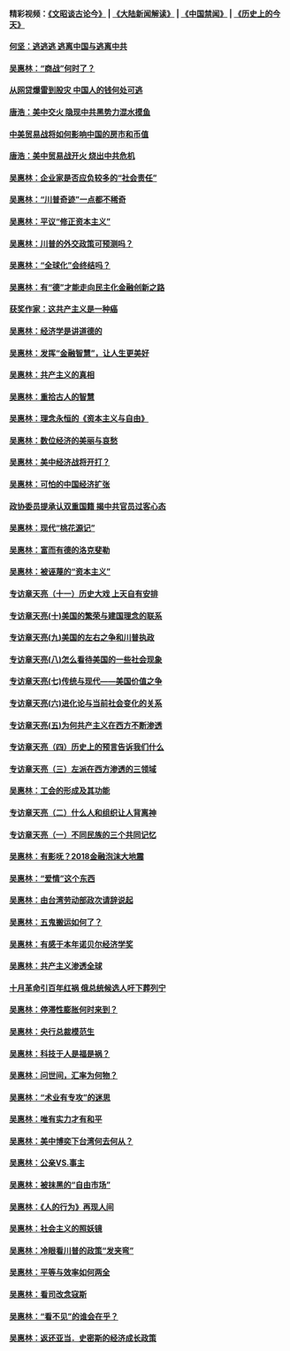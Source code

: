 #### 精彩视频：[《文昭谈古论今》](https://github.com/gfw-breaker/wenzhao/blob/master/README.md?t=11280031) | [《大陆新闻解读》](https://github.com/gfw-breaker/ntdtv-comedy/blob/master/README.md?t=11280031) | [《中国禁闻》](https://github.com/gfw-breaker/ntdtv-news/blob/master/README.md?t=11280031) | [《历史上的今天》](https://github.com/gfw-breaker/today-in-history/blob/master/README.md?t=11280031) 

#### [何坚：逃逃逃 逃离中国与逃离中共](../pages/nsc423/n10592891.md?t=11280031) 

#### [吴惠林：“商战”何时了？](../pages/nsc423/n10573558.md?t=11280031) 

#### [从网贷爆雷到股灾 中国人的钱何处可逃](../pages/nsc423/n10572800.md?t=11280031) 

#### [唐浩：美中交火 隐现中共黑势力混水摸鱼](../pages/nsc423/n10544040.md?t=11280031) 

#### [中美贸易战将如何影响中国的房市和币值](../pages/nsc423/n10543697.md?t=11280031) 

#### [唐浩：美中贸易战开火 烧出中共危机](../pages/nsc423/n10540126.md?t=11280031) 

#### [吴惠林：企业家是否应负较多的“社会责任”](../pages/nsc423/n10535022.md?t=11280031) 

#### [吴惠林：“川普奇迹”一点都不稀奇](../pages/nsc423/n10512808.md?t=11280031) 

#### [吴惠林：平议“修正资本主义”](../pages/nsc423/n10495724.md?t=11280031) 

#### [吴惠林：川普的外交政策可预测吗？](../pages/nsc423/n10462387.md?t=11280031) 

#### [吴惠林：“全球化”会终结吗？](../pages/nsc423/n10452838.md?t=11280031) 

#### [吴惠林：有“德”才能走向民主化金融创新之路](../pages/nsc423/n10432292.md?t=11280031) 

#### [获奖作家：这共产主义是一种癌](../pages/nsc423/n10431541.md?t=11280031) 

#### [吴惠林：经济学是讲道德的](../pages/nsc423/n10398014.md?t=11280031) 

#### [吴惠林：发挥“金融智慧”，让人生更美好](../pages/nsc423/n10375019.md?t=11280031) 

#### [吴惠林：共产主义的真相](../pages/nsc423/n10351394.md?t=11280031) 

#### [吴惠林：重拾古人的智慧](../pages/nsc423/n10337691.md?t=11280031) 

#### [吴惠林：理念永恒的《资本主义与自由》](../pages/nsc423/n10316274.md?t=11280031) 

#### [吴惠林：数位经济的美丽与哀愁](../pages/nsc423/n10292946.md?t=11280031) 

#### [吴惠林：美中经济战将开打？](../pages/nsc423/n10258825.md?t=11280031) 

#### [吴惠林：可怕的中国经济扩张](../pages/nsc423/n10219147.md?t=11280031) 

#### [政协委员提承认双重国籍 揭中共官员过客心态](../pages/nsc423/n10208809.md?t=11280031) 

#### [吴惠林：现代“桃花源记”](../pages/nsc423/n10185234.md?t=11280031) 

#### [吴惠林：富而有德的洛克斐勒](../pages/nsc423/n10142264.md?t=11280031) 

#### [吴惠林：被诬蔑的“资本主义”](../pages/nsc423/n10124816.md?t=11280031) 

#### [专访章天亮（十一）历史大戏 上天自有安排](../pages/nsc423/n10094905.md?t=11280031) 

#### [专访章天亮(十)美国的繁荣与建国理念的联系](../pages/nsc423/n10094899.md?t=11280031) 

#### [专访章天亮(九)美国的左右之争和川普执政](../pages/nsc423/n10094889.md?t=11280031) 

#### [专访章天亮(八)怎么看待美国的一些社会现象](../pages/nsc423/n10094857.md?t=11280031) 

#### [专访章天亮(七)传统与现代——美国价值之争](../pages/nsc423/n10093140.md?t=11280031) 

#### [专访章天亮(六)进化论与当前社会变化的关系](../pages/nsc423/n10092036.md?t=11280031) 

#### [专访章天亮(五)为何共产主义在西方不断渗透](../pages/nsc423/n10083620.md?t=11280031) 

#### [专访章天亮（四）历史上的预言告诉我们什么](../pages/nsc423/n10083606.md?t=11280031) 

#### [专访章天亮（三）左派在西方渗透的三领域](../pages/nsc423/n10081115.md?t=11280031) 

#### [吴惠林：工会的形成及其功能](../pages/nsc423/n10080633.md?t=11280031) 

#### [专访章天亮（二）什么人和组织让人背离神](../pages/nsc423/n10076637.md?t=11280031) 

#### [专访章天亮（一）不同民族的三个共同记忆](../pages/nsc423/n10074188.md?t=11280031) 

#### [吴惠林：有影呒？2018金融泡沫大地震](../pages/nsc423/n10040534.md?t=11280031) 

#### [吴惠林：“爱情”这个东西](../pages/nsc423/n10019423.md?t=11280031) 

#### [吴惠林：由台湾劳动部政次请辞说起](../pages/nsc423/n9979679.md?t=11280031) 

#### [吴惠林：五鬼搬运如何了？](../pages/nsc423/n9925338.md?t=11280031) 

#### [吴惠林：有感于本年诺贝尔经济学奖](../pages/nsc423/n9871883.md?t=11280031) 

#### [吴惠林：共产主义渗透全球](../pages/nsc423/n9812748.md?t=11280031) 

#### [十月革命引百年红祸 俄总统候选人吁下葬列宁](../pages/nsc423/n9810182.md?t=11280031) 

#### [吴惠林：停滞性膨胀何时来到？](../pages/nsc423/n9764136.md?t=11280031) 

#### [吴惠林：央行总裁模范生](../pages/nsc423/n9728134.md?t=11280031) 

#### [吴惠林：科技于人是福是祸？](../pages/nsc423/n9672982.md?t=11280031) 

#### [吴惠林：问世间，汇率为何物？](../pages/nsc423/n9621788.md?t=11280031) 

#### [吴惠林：“术业有专攻”的迷思](../pages/nsc423/n9580363.md?t=11280031) 

#### [吴惠林：唯有实力才有和平](../pages/nsc423/n9529599.md?t=11280031) 

#### [吴惠林：美中博奕下台湾何去何从？](../pages/nsc423/n9483598.md?t=11280031) 

#### [吴惠林：公亲VS.事主](../pages/nsc423/n9425637.md?t=11280031) 

#### [吴惠林：被抹黑的“自由市场”](../pages/nsc423/n9351545.md?t=11280031) 

#### [吴惠林：《人的行为》再现人间](../pages/nsc423/n9296339.md?t=11280031) 

#### [吴惠林：社会主义的照妖镜](../pages/nsc423/n9243460.md?t=11280031) 

#### [吴惠林：冷眼看川普的政策“发夹弯”](../pages/nsc423/n9120684.md?t=11280031) 

#### [吴惠林：平等与效率如何两全](../pages/nsc423/n9075430.md?t=11280031) 

#### [吴惠林：看司改念寇斯](../pages/nsc423/n9024915.md?t=11280031) 

#### [吴惠林：“看不见”的谁会在乎？](../pages/nsc423/n8977488.md?t=11280031) 

#### [吴惠林：返还亚当．史密斯的经济成长政策](../pages/nsc423/n8931896.md?t=11280031) 

